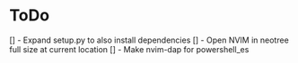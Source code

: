 # ToDo

[] - Expand setup.py to also install dependencies
[] - Open NVIM in neotree full size at current location
[] - Make nvim-dap for powershell_es
